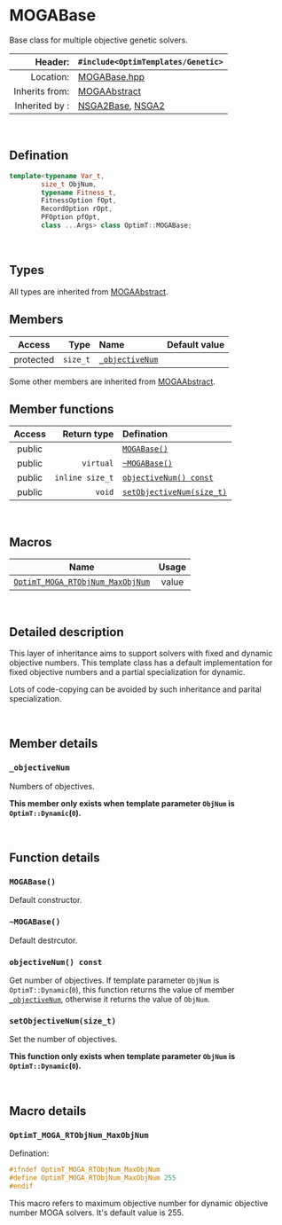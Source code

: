 # MOGABase
Base class for multiple objective genetic solvers.

| Header: | `#include<OptimTemplates/Genetic>` |
| ----: | :---- |
| Location: | [MOGABase.hpp](../../Genetic/MOGABase.hpp) |
| Inherits from: | [MOGAAbstract](./MOGAAbstract.md) |
| Inherited by : | [NSGA2Base](./NSGA2Base.md), [NSGA2](./NSGA2.md) |

<br>

## Defination
```cpp
template<typename Var_t,
        size_t ObjNum,
        typename Fitness_t,
        FitnessOption fOpt,
        RecordOption rOpt,
        PFOption pfOpt,
        class ...Args> class OptimT::MOGABase;
```
<br>

## Types
All types are inherited from [MOGAAbstract](./MOGAAbstract.md).
<br>

## Members
| Access | Type | Name | Default value |
| :----: | ----: | :---- | :----: |
| protected | `size_t` | [`_objectiveNum`](#_objectivenum) |  |

Some other members are inherited from [MOGAAbstract](./MOGAAbstract.md).
<br>

## Member functions
| Access | Return type | Defination |
| :----: | ----: | :---- |
| public |  | [`MOGABase()`](#mogabase) |
| public | `virtual` | [`~MOGABase()`](#\~mogabase) |
| public | `inline size_t` | [`objectiveNum() const`](#objectivenum-const) |
| public | `void` | [`setObjectiveNum(size_t)`](#setobjectivenumsize_t) |

<br>

## Macros
| Name | Usage |
| :----: | :----: |
| [`OptimT_MOGA_RTObjNum_MaxObjNum`](#optimt_moga_rtobjnum_maxobjnum) | value |

<br>

## Detailed description
This layer of inheritance aims to support solvers with fixed and dynamic objective numbers. This template class has a default implementation for fixed objective numbers and a partial specialization for dynamic.

Lots of code-copying can be avoided by such inheritance and parital specialization.

<br>

## Member details
### `_objectiveNum`
Numbers of objectives. 

**This member only exists when template parameter `ObjNum` is `OptimT::Dynamic`(`0`).**

<br>

## Function details
### `MOGABase()`
Default constructor.

### `~MOGABase()`
Default destrcutor.

### `objectiveNum() const`
Get number of objectives. If template parameter `ObjNum` is `OptimT::Dynamic`(`0`), this function returns the value of member [`_objectiveNum`](#_objectivenum), otherwise it returns the value of `ObjNum`.

### `setObjectiveNum(size_t)`
Set the number of objectives.

**This function only exists when template parameter `ObjNum` is `OptimT::Dynamic`(`0`).**

<br>

## Macro details
### `OptimT_MOGA_RTObjNum_MaxObjNum`
Defination:
```cpp
#ifndef OptimT_MOGA_RTObjNum_MaxObjNum
#define OptimT_MOGA_RTObjNum_MaxObjNum 255
#endif
```

This macro refers to maximum objective number for dynamic objective number MOGA solvers. It's default value is 255.